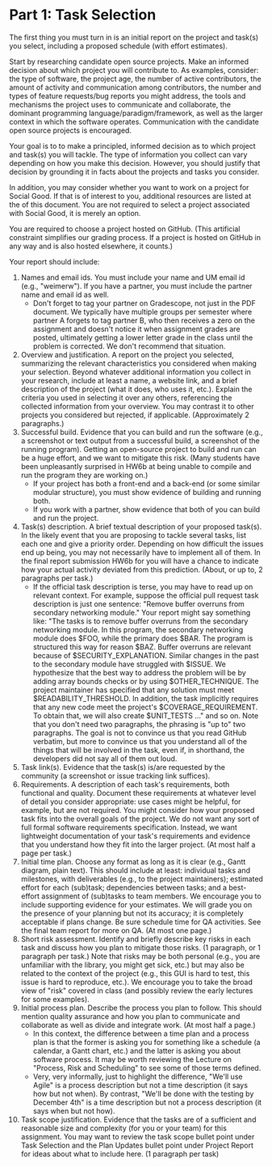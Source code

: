 # Part 1: Task Selection

The first thing you must turn in is an initial report on the project and task(s) you select, including a proposed schedule (with effort estimates).

Start by researching candidate open source projects. Make an informed decision about which project you will contribute to. As examples, consider: the type of software, the project age, the number of active contributors, the amount of activity and communication among contributors, the number and types of feature requests/bug reports you might address, the tools and mechanisms the project uses to communicate and collaborate, the dominant programming language/paradigm/framework, as well as the larger context in which the software operates. Communication with the candidate open source projects is encouraged.

Your goal is to to make a principled, informed decision as to which project and task(s) you will tackle. The type of information you collect can vary depending on how you make this decision. However, you should justify that decision by grounding it in facts about the projects and tasks you consider.

In addition, you may consider whether you want to work on a project for Social Good. If that is of interest to you, additional resources are listed at the of this document. You are not required to select a project associated with Social Good, it is merely an option.

You are required to choose a project hosted on GitHub. (This artificial constraint simplifies our grading process. If a project is hosted on GitHub in any way and is also hosted elsewhere, it counts.)

Your report should include:

1. Names and email ids. You must include your name and UM email id (e.g., "weimerw"). If you have a partner, you must include the partner name and email id as well.
    * Don't forget to tag your partner on Gradescope, not just in the PDF document. We typically have multiple groups per semester where partner A forgets to tag partner B, who then receives a zero on the assignment and doesn't notice it when assignment grades are posted, ultimately getting a lower letter grade in the class until the problem is corrected. We don't recommend that situation.
2. Overview and justification. A report on the project you selected, summarizing the relevant characteristics you considered when making your selection. Beyond whatever additional information you collect in your research, include at least a name, a website link, and a brief description of the project (what it does, who uses it, etc.). Explain the criteria you used in selecting it over any others, referencing the collected information from your overview. You may contrast it to other projects you considered but rejected, if applicable. (Approximately 2 paragraphs.)
3. Successful build. Evidence that you can build and run the software (e.g., a screenshot or text output from a successful build, a screenshot of the running program). Getting an open-source project to build and run can be a huge effort, and we want to mitigate this risk. (Many students have been unpleasantly surprised in HW6b at being unable to compile and run the program they are working on.)
    * If your project has both a front-end and a back-end (or some similar modular structure), you must show evidence of building and running both.
    * If you work with a partner, show evidence that both of you can build and run the project.
4. Task(s) description. A brief textual description of your proposed task(s). In the likely event that you are proposing to tackle several tasks, list each one and give a priority order. Depending on how difficult the issues end up being, you may not necessarily have to implement all of them. In the final report submission HW6b for you will have a chance to indicate how your actual activity deviated from this prediction. (About, or up to, 2 paragraphs per task.)
    * If the official task description is terse, you may have to read up on relevant context. For example, suppose the official pull request task description is just one sentence: "Remove buffer overruns from secondary networking module." Your report might say something like: "The tasks is to remove buffer overruns from the secondary networking module. In this program, the secondary networking module does $FOO, while the primary does $BAR. The program is structured this way for reason $BAZ. Buffer overruns are relevant because of $SECURITY_EXPLANATION. Similar changes in the past to the secondary module have struggled with $ISSUE. We hypothesize that the best way to address the problem will be by adding array bounds checks or by using $OTHER_TECHNIQUE. The project maintainer has specified that any solution must meet $READABILITY_THRESHOLD. In addition, the task implicitly requires that any new code meet the project's $COVERAGE_REQUIREMENT. To obtain that, we will also create $UNIT_TESTS ..." and so on. Note that you don't need two paragraphs, the phrasing is "up to" two paragraphs. The goal is not to convince us that you read GitHub verbatim, but more to convince us that you understand all of the things that will be involved in the task, even if, in shorthand, the developers did not say all of them out loud.
5. Task link(s). Evidence that the task(s) is/are requested by the community (a screenshot or issue tracking link suffices).
6. Requirements. A description of each task's requirements, both functional and quality. Document these requirements at whatever level of detail you consider appropriate: use cases might be helpful, for example, but are not required. You might consider how your proposed task fits into the overall goals of the project. We do not want any sort of full formal software requirements specification. Instead, we want lightweight documentation of your task's requirements and evidence that you understand how they fit into the larger project. (At most half a page per task.)
7. Initial time plan. Choose any format as long as it is clear (e.g., Gantt diagram, plain text). This should include at least: individual tasks and milestones, with deliverables (e.g., to the project maintainers); estimated effort for each (sub)task; dependencies between tasks; and a best-effort assignment of (sub)tasks to team members. We encourage you to include supporting evidence for your estimates. We will grade you on the presence of your planning but not its accuracy; it is completely acceptable if plans change. Be sure schedule time for QA activities. See the final team report for more on QA.  (At most one page.)
8. Short risk assessment. Identify and briefly describe key risks in each task and discuss how you plan to mitigate those risks. (1 paragraph, or 1 paragraph per task.)
Note that risks may be both personal (e.g., you are unfamiliar with the library, you might get sick, etc.) but may also be related to the context of the project (e.g., this GUI is hard to test, this issue is hard to reproduce, etc.). We encourage you to take the broad view of "risk" covered in class (and possibly review the early lectures for some examples).
9. Initial process plan. Describe the process you plan to follow. This should mention quality assurance and how you plan to communicate and collaborate as well as divide and integrate work. (At most half a page.)
    * In this context, the difference between a time plan and a process plan is that the former is asking you for something like a schedule (a calendar, a Gantt chart, etc.) and the latter is asking you about software process. It may be worth reviewing the Lecture on "Process, Risk and Scheduling" to see some of those terms defined.
    * Very, very informally, just to highlight the difference, "We'll use Agile" is a process description but not a time description (it says how but not when). By contrast, "We'll be done with the testing by December 4th" is a time description but not a process description (it says when but not how).
10. Task scope justification. Evidence that the tasks are of a sufficient and reasonable size and complexity (for you or your team) for this assignment. You may want to review the task scope bullet point under Task Selection and the Plan Updates bullet point under Project Report for ideas about what to include here. (1 paragraph per task)